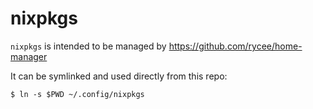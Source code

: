 # nixpkgs

`nixpkgs` is intended to be managed by https://github.com/rycee/home-manager

It can be symlinked and used directly from this repo:

```
$ ln -s $PWD ~/.config/nixpkgs
````
